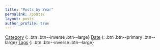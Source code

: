 ```yaml
---
title: "Posts by Year"
permalink: /posts/
layout: posts
author_profile: true
---
```

[Category](/categories)
{: .btn .btn--inverse .btn--large}
[Date](/posts)
{: .btn .btn--primary .btn--large}
[Tags](/tags)
{: .btn .btn--inverse .btn--large}
